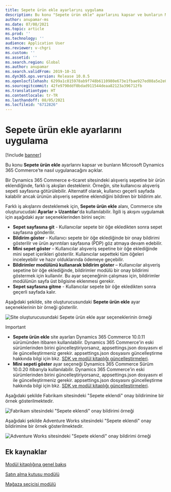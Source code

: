 ```yaml
---
title: Sepete ürün ekle ayarlarını uygulama
description: Bu konu "Sepete ürün ekle" ayarlarını kapsar ve bunların Microsoft Dynamics 365 Commerce'te nasıl uygulanacağını açıklar.
author: anupamar-ms
ms.date: 07/08/2021
ms.topic: article
ms.prod: ''
ms.technology: ''
audience: Application User
ms.reviewer: v-chgri
ms.custom: ''
ms.assetid: ''
ms.search.region: Global
ms.author: anupamar
ms.search.validFrom: 2019-10-31
ms.dyn365.ops.version: Release 10.0.5
ms.openlocfilehash: 6299a1c815978ab9f748b6110980e673e1fbae927ed08a5e2e080f89ef063115
ms.sourcegitcommit: 42fe9790ddf0bdad911544deaa82123a396712fb
ms.translationtype: HT
ms.contentlocale: tr-TR
ms.lasthandoff: 08/05/2021
ms.locfileid: "6712826"
---
```

# <a name="apply-add-product-to-cart-settings"></a>Sepete ürün ekle ayarlarını uygulama

[!include [banner](includes/banner.md)]

Bu konu **Sepete ürün ekle** ayarlarını kapsar ve bunların Microsoft Dynamics 365 Commerce'te nasıl uygulanacağını açıklar.

Bir Dynamics 365 Commerce e-ticaret sitesindeki alışveriş sepetine bir ürün eklendiğinde, farklı iş akışları desteklenir. Örneğin, site kullanıcısı alışveriş sepeti sayfasına götürülebilir. Alternatif olarak, kullanıcı geçerli sayfada kalabilir ancak ürünün alışveriş sepetine eklendiğini bildiren bir bildirim alır.

Farklı iş akışlarını desteklemek için, **Sepete ürün ekle** alanı, Commerce site oluşturucudaki **Ayarlar \> Uzantılar**'da kullanılabilir. İlgili iş akışını uygulamak için aşağıdaki ayar seçeneklerinden birini seçin:

- **Sepet sayfasına git** - Kullanıcılar sepete bir öğe ekledikten sonra sepet sayfasına gönderilir.
- **Bildirim göster** - Kullanıcı sepete bir öğe eklediğinde bir onay bildirimi gösterilir ve ürün ayrıntıları sayfasına (PDP) göz atmaya devam edebilir.
- **Mini sepet göster** – Kullanıcılar alışveriş sepetine bir öğe eklediğinde mini sepet içerikleri gösterilir. Kullanıcılar sepetteki tüm öğeleri inceleyebilir ve hazır olduklarında ödemeye geçebilir.
- **Bildirimler modülünü kullanarak bildirim göster** – Kullanıcılar alışveriş sepetine bir öğe eklediğinde, bildirimler modülü bir onay bildirimi göstermek için kullanılır. Bu ayar seçeneğinin çalışması için, bildirimler modülünün sayfa üst bilgisine eklenmesi gerekir.
- **Sepet sayfasına gitme** - Kullanıcılar sepete bir öğe ekledikten sonra geçerli sayfada kalır.

Aşağıdaki şekilde, site oluşturucusundaki **Sepete ürün ekle** ayar seçeneklerinin bir örneği gösterilir.

![Site oluşturucusundaki Sepete ürün ekle ayar seçeneklerinin örneği](./media/AW_sitesettings.PNG)

> [!IMPORTANT]
> - **Sepete ürün ekle** site ayarları Dynamics 365 Commerce 10.0.11 sürümünden itibaren kullanılabilir. Dynamics 365 Commerce'in eski sürümlerinden birini güncelleştiriyorsanız, appsettings.json dosyasını el ile güncelleştirmeniz gerekir. appsettings.json dosyasını güncelleştirme hakkında bilgi için bkz. [SDK ve modül kitaplığı güncelleştirmeleri](e-commerce-extensibility/sdk-updates.md#update-the-appsettingsjson-file).
> - **Mini sepeti göster** ayar seçeneği Dynamics 365 Commerce Sürüm 10.0.20 itibarıyla kullanılabilir. Dynamics 365 Commerce'in eski sürümlerinden birini güncelleştiriyorsanız, appsettings.json dosyasını el ile güncelleştirmeniz gerekir. appsettings.json dosyasını güncelleştirme hakkında bilgi için bkz. [SDK ve modül kitaplığı güncelleştirmeleri](e-commerce-extensibility/sdk-updates.md#update-the-appsettingsjson-file).

Aşağıdaki şekilde Fabrikam sitesindeki "Sepete eklendi" onay bildirimine bir örnek gösterilmektedir.

![Fabrikam sitesindeki "Sepete eklendi" onay bildirimi örneği](./media/ecommerce-addtocart-notifications.PNG)

Aşağıdaki şekilde Adventure Works sitesindeki "Sepete eklendi" onay bildirimine bir örnek gösterilmektedir.

![Adventure Works sitesindeki "Sepete eklendi" onay bildirimi örneği](./media/AW_minicart.PNG)

## <a name="additional-resources"></a>Ek kaynaklar

[Modül kitaplığına genel bakış](starter-kit-overview.md)

[Satın alma kutusu modülü](add-buy-box.md)

[Mağaza seçicisi modülü](store-selector.md)
